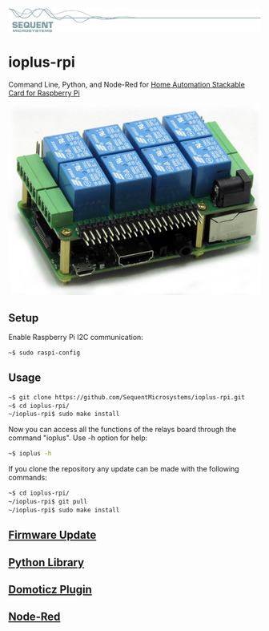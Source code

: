 [![ioplus-rpi](res/sequent.jpg)](https://www.sequentmicrosystems.com)

# ioplus-rpi

Command Line, Python, and Node-Red for [Home Automation Stackable Card for Raspberry Pi](https://sequentmicrosystems.com/product/raspberry-pi-home-automation-card/)

![IO-PLUS](res/IO-PLUS.jpg)

## Setup

Enable Raspberry Pi I2C communication:
```bash
~$ sudo raspi-config
```

## Usage

```bash
~$ git clone https://github.com/SequentMicrosystems/ioplus-rpi.git
~$ cd ioplus-rpi/
~/ioplus-rpi$ sudo make install
```

Now you can access all the functions of the relays board through the command "ioplus". Use -h option for help:
```bash
~$ ioplus -h
```

If you clone the repository any update can be made with the following commands:

```bash
~$ cd ioplus-rpi/  
~/ioplus-rpi$ git pull
~/ioplus-rpi$ sudo make install
``` 

## [Firmware Update](update/README.md)

## [Python Library](python/README.md)

## [Domoticz Plugin](domoticz/README.md)

## [Node-Red](node-red/README.md)
